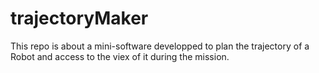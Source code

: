 # trajectoryMaker
This repo is about a mini-software developped to plan the trajectory of a Robot and access to the viex of it during the mission.
